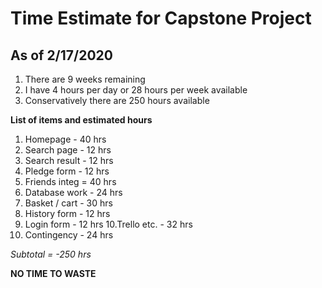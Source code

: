 # Time Estimate for Capstone Project

## As of 2/17/2020

1. There are 9 weeks remaining
2. I have 4 hours per day or 28 hours per week available
3. Conservatively there are 250 hours available

**List of items and estimated hours**

1. Homepage         - 40 hrs
2. Search page      - 12 hrs
3. Search result    - 12 hrs
4. Pledge form      - 12 hrs
5. Friends integ    = 40 hrs
6. Database work    - 24 hrs
7. Basket / cart    - 30 hrs
8. History form     - 12 hrs
9. Login form       - 12 hrs
10.Trello etc.      - 32 hrs
10. Contingency     - 24 hrs 

*Subtotal =         -250 hrs*

**NO TIME TO WASTE**